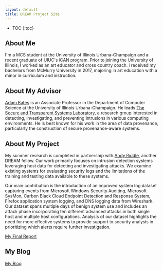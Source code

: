 ```yaml
---
layout: default
title: DREAM Project Site
---
```


* TOC
{:toc}

## About Me

I'm a MCS student at the University of Illinois Urbana-Champaign and a recent graduate of UIUC's iCAN program. Prior to joining the University of Illinois, I worked as an art educator and cross country coach. I received my bachelors from McMurry University in 2017, majoring in art education with a minor in curriculum and instruction. 

## About My Advisor

[Adam Bates](https://adambates.org/) is an Associate Professor in the Department of Computer Science at the University of Illinois Urbana-Champaign. He leads [The Secure and Transparent Systems Laboratory](https://sts.cs.illinois.edu/), a research group interested in detecting, investigating, and preventing intrusions in various computing environments. He is best known for his work in the area of data provenance, particularly the construction of secure provenance-aware systems.

## About My Project

My summer research is completed in partnership with [Andy Riddle](https://rriddle2.github.io/), another DREAM fellow. Our work primarily focuses on intrusion detection systems leveraging host data for detecting and investigating attacks. We examine existing systems for evaluating security logs and the limitations of the training and testing data available to these systems. 

Our main contribution is the introduction of an improved system log dataset capturing events from Microsoft Windows Security Auditing, Microsoft SysMon, Carbon Black Cloud Endpoint Detection and Response System, Firefox application system logging, and DNS logging data from Wireshark. Our dataset spans multiple days of benign system use and includes an attack phase incorporating ten different advanced attacks in both single host and multiple host configurations. Analysis of our dataset highlights the need for more effective systems to provide support to security analysts in prioritizing which alerts require further investigation.


[My Final Report](files/riddle_westfall_dream_final_report.pdf)

## My Blog

[My Blog](blog.html)
